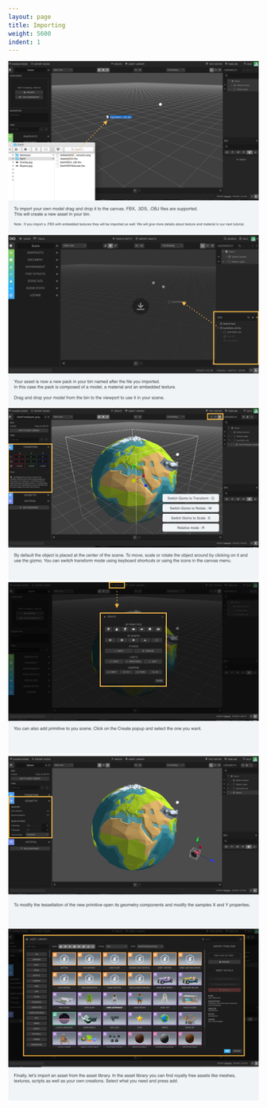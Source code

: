 ```yaml
---
layout: page
title: Importing
weight: 5600
indent: 1
---
```


<img src="Import-storyboard2.001.jpg" />
<img src="Import-storyboard2.002.jpg" />
<img src="Import-storyboard2.003.jpg" />
<img src="Import-storyboard2.004.jpg" />
<img src="Import-storyboard2.005.jpg" />
<img src="Import-storyboard2.006.jpg" />